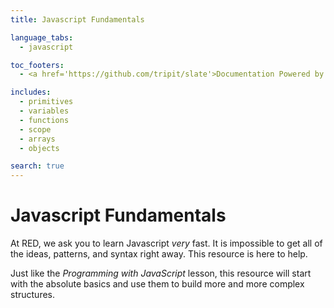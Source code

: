 ```yaml
---
title: Javascript Fundamentals

language_tabs:
  - javascript

toc_footers:
  - <a href='https://github.com/tripit/slate'>Documentation Powered by Slate</a>

includes:
  - primitives
  - variables
  - functions
  - scope
  - arrays
  - objects

search: true
---
```


# Javascript Fundamentals

At RED, we ask you to learn Javascript _very_ fast.
It is impossible to get all of the ideas, patterns, and syntax right away.
This resource is here to help.

Just like the _Programming with JavaScript_ lesson, this resource will start with the absolute basics and
use them to build more and more complex structures.
